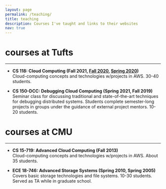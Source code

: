 ```yaml
---
layout: page
permalink: /teaching/
title: teaching
description: Courses I've taught and links to their websites
nav: true
---
```


# courses at Tufts
---

* **CS 118: Cloud Computing (Fall 2021, [Fall 2020](http://www.cs.tufts.edu/cs/118-2020f), [Spring 2020](http://www.cs.tufts.edu/cs/118-2020s))**  
  Cloud-computing concepts and technologies w/projects in AWS.  30-40 students.

* **CS 150-DCC: Debugging Cloud Computing (Spring 2021, Fall 2019)**  
 Seminar class for discussing traditional and state-of-the-art
 techniques for debugging distributed systems.  Students complete
 semester-long projects in groups under the guidance of external
 project mentors.  10-20 students.


# courses at CMU
---

* **CS 15-719: Advanced Cloud Computing (Fall 2013)**  
  Cloud-computing concepts and technologies w/projects in AWS.  About
  35 students.
  
* **ECE 18-746: Advanced Storage Systems (Spring 2010, Spring
  2005)**  
  Covers basic storage technologies and file systems.  10-30
  students.  Served as TA while in graduate school.
  
  
